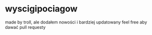 # wyscigipociagow
made by troll, ale dodałem nowości i bardziej updatowany
feel free aby dawać pull requesty
